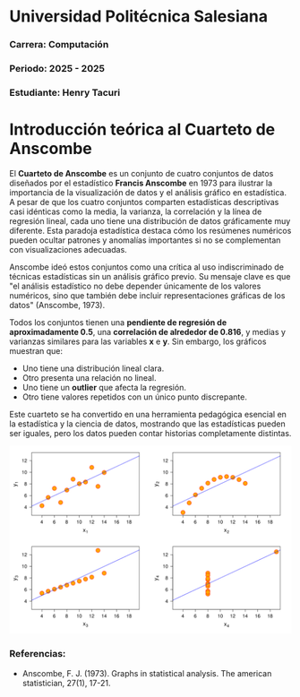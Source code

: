 # Universidad Politécnica Salesiana

### **Carrera:** Computación
### **Periodo:** 2025 - 2025
### **Estudiante:** Henry Tacuri

# **Introducción teórica al Cuarteto de Anscombe**

El **Cuarteto de Anscombe** es un conjunto de cuatro conjuntos de datos diseñados por el estadístico **Francis Anscombe** en 1973 para ilustrar la importancia de la visualización de datos y el análisis gráfico en estadística. A pesar de que los cuatro conjuntos comparten estadísticas descriptivas casi idénticas como la media, la varianza, la correlación y la línea de regresión lineal, cada uno tiene una distribución de datos gráficamente muy diferente. Esta paradoja estadística destaca cómo los resúmenes numéricos pueden ocultar patrones y anomalías importantes si no se complementan con visualizaciones adecuadas.

Anscombe ideó estos conjuntos como una crítica al uso indiscriminado de técnicas estadísticas sin un análisis gráfico previo. Su mensaje clave es que "el análisis estadístico no debe depender únicamente de los valores numéricos, sino que también debe incluir representaciones gráficas de los datos" (Anscombe, 1973).

Todos los conjuntos tienen una **pendiente de regresión de aproximadamente 0.5**, una **correlación de alrededor de 0.816**, y medias y varianzas similares para las variables **x** e **y**. Sin embargo, los gráficos muestran que:

* Uno tiene una distribución lineal clara.
* Otro presenta una relación no lineal.
* Uno tiene un **outlier** que afecta la regresión.
* Otro tiene valores repetidos con un único punto discrepante.

Este cuarteto se ha convertido en una herramienta pedagógica esencial en la estadística y la ciencia de datos, mostrando que las estadísticas pueden ser iguales, pero los datos pueden contar historias completamente distintas.

![alt text](Anscombe_imagen.png)


### Referencias:

* Anscombe, F. J. (1973). Graphs in statistical analysis. The american statistician, 27(1), 17-21.





